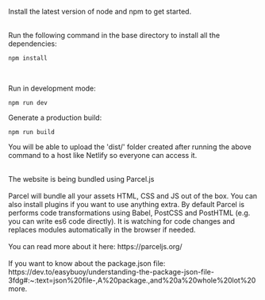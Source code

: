 Install the latest version of node and npm to get started.
<br /><br />

Run the following command in the base directory to install all the dependencies:

```shell
npm install
```

<br />

Run in development mode:

```shell
npm run dev
```

Generate a production build:

```shell
npm run build
```

You will be able to upload the 'dist/' folder created after running the above command to a host like Netlify so everyone can access it.

<br />
The website is being bundled using Parcel.js
<br />
<br />
Parcel will bundle all your assets HTML, CSS and JS out of the box. You can also install plugins if you want to use anything extra. By default Parcel is performs code transformations using Babel, PostCSS and PostHTML (e.g. you can write es6 code directly). It is watching for code changes and replaces modules automatically in the browser if needed.
<br />
<br />
You can read more about it here: https://parceljs.org/
<br />
<br/>
If you want to know about the package.json file: https://dev.to/easybuoy/understanding-the-package-json-file-3fdg#:~:text=json%20file-,A%20package.,and%20a%20whole%20lot%20more.

